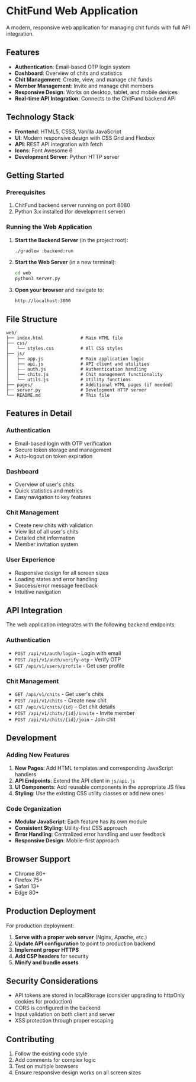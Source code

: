 # ChitFund Web Application

A modern, responsive web application for managing chit funds with full API integration.

## Features

- **Authentication**: Email-based OTP login system
- **Dashboard**: Overview of chits and statistics
- **Chit Management**: Create, view, and manage chit funds
- **Member Management**: Invite and manage chit members
- **Responsive Design**: Works on desktop, tablet, and mobile devices
- **Real-time API Integration**: Connects to the ChitFund backend API

## Technology Stack

- **Frontend**: HTML5, CSS3, Vanilla JavaScript
- **UI**: Modern responsive design with CSS Grid and Flexbox
- **API**: REST API integration with fetch
- **Icons**: Font Awesome 6
- **Development Server**: Python HTTP server

## Getting Started

### Prerequisites

1. ChitFund backend server running on port 8080
2. Python 3.x installed (for development server)

### Running the Web Application

1. **Start the Backend Server** (in the project root):
   ```bash
   ./gradlew :backend:run
   ```

2. **Start the Web Server** (in a new terminal):
   ```bash
   cd web
   python3 server.py
   ```

3. **Open your browser** and navigate to:
   ```
   http://localhost:3000
   ```

## File Structure

```
web/
├── index.html              # Main HTML file
├── css/
│   └── styles.css          # All CSS styles
├── js/
│   ├── app.js              # Main application logic
│   ├── api.js              # API client and utilities
│   ├── auth.js             # Authentication handling
│   ├── chits.js            # Chit management functionality
│   └── utils.js            # Utility functions
├── pages/                  # Additional HTML pages (if needed)
├── server.py               # Development HTTP server
└── README.md               # This file
```

## Features in Detail

### Authentication
- Email-based login with OTP verification
- Secure token storage and management
- Auto-logout on token expiration

### Dashboard
- Overview of user's chits
- Quick statistics and metrics
- Easy navigation to key features

### Chit Management
- Create new chits with validation
- View list of all user's chits
- Detailed chit information
- Member invitation system

### User Experience
- Responsive design for all screen sizes
- Loading states and error handling
- Success/error message feedback
- Intuitive navigation

## API Integration

The web application integrates with the following backend endpoints:

### Authentication
- `POST /api/v1/auth/login` - Login with email
- `POST /api/v1/auth/verify-otp` - Verify OTP
- `GET /api/v1/users/profile` - Get user profile

### Chit Management
- `GET /api/v1/chits` - Get user's chits
- `POST /api/v1/chits` - Create new chit
- `GET /api/v1/chits/{id}` - Get chit details
- `POST /api/v1/chits/{id}/invite` - Invite member
- `POST /api/v1/chits/{id}/join` - Join chit

## Development

### Adding New Features

1. **New Pages**: Add HTML templates and corresponding JavaScript handlers
2. **API Endpoints**: Extend the API client in `js/api.js`
3. **UI Components**: Add reusable components in the appropriate JS files
4. **Styling**: Use the existing CSS utility classes or add new ones

### Code Organization

- **Modular JavaScript**: Each feature has its own module
- **Consistent Styling**: Utility-first CSS approach
- **Error Handling**: Centralized error handling and user feedback
- **Responsive Design**: Mobile-first approach

## Browser Support

- Chrome 80+
- Firefox 75+
- Safari 13+
- Edge 80+

## Production Deployment

For production deployment:

1. **Serve with a proper web server** (Nginx, Apache, etc.)
2. **Update API configuration** to point to production backend
3. **Implement proper HTTPS**
4. **Add CSP headers** for security
5. **Minify and bundle assets**

## Security Considerations

- API tokens are stored in localStorage (consider upgrading to httpOnly cookies for production)
- CORS is configured in the backend
- Input validation on both client and server
- XSS protection through proper escaping

## Contributing

1. Follow the existing code style
2. Add comments for complex logic
3. Test on multiple browsers
4. Ensure responsive design works on all screen sizes